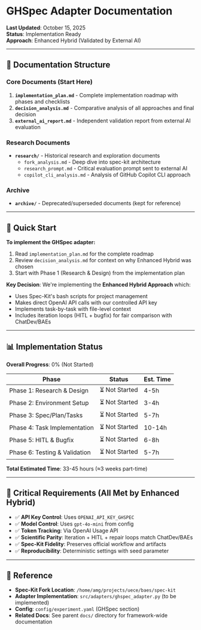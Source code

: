 # GHSpec Adapter Documentation

**Last Updated**: October 15, 2025  
**Status**: Implementation Ready  
**Approach**: Enhanced Hybrid (Validated by External AI)

---

## 📁 Documentation Structure

### Core Documents (Start Here)

1. **`implementation_plan.md`** - Complete implementation roadmap with phases and checklists
2. **`decision_analysis.md`** - Comparative analysis of all approaches and final decision
3. **`external_ai_report.md`** - Independent validation report from external AI evaluation

### Research Documents

- **`research/`** - Historical research and exploration documents
  - `fork_analysis.md` - Deep dive into spec-kit architecture
  - `research_prompt.md` - Critical evaluation prompt sent to external AI
  - `copilot_cli_analysis.md` - Analysis of GitHub Copilot CLI approach

### Archive

- **`archive/`** - Deprecated/superseded documents (kept for reference)

---

## 🎯 Quick Start

**To implement the GHSpec adapter:**

1. Read `implementation_plan.md` for the complete roadmap
2. Review `decision_analysis.md` for context on why Enhanced Hybrid was chosen
3. Start with Phase 1 (Research & Design) from the implementation plan

**Key Decision**: We're implementing the **Enhanced Hybrid Approach** which:
- Uses Spec-Kit's bash scripts for project management
- Makes direct OpenAI API calls with our controlled API key
- Implements task-by-task with file-level context
- Includes iteration loops (HITL + bugfix) for fair comparison with ChatDev/BAEs

---

## 📊 Implementation Status

**Overall Progress**: 0% (Not Started)

| Phase | Status | Est. Time |
|-------|--------|-----------|
| Phase 1: Research & Design | ⏳ Not Started | 4-5h |
| Phase 2: Environment Setup | ⏳ Not Started | 3-4h |
| Phase 3: Spec/Plan/Tasks | ⏳ Not Started | 5-7h |
| Phase 4: Task Implementation | ⏳ Not Started | 10-14h |
| Phase 5: HITL & Bugfix | ⏳ Not Started | 6-8h |
| Phase 6: Testing & Validation | ⏳ Not Started | 5-7h |

**Total Estimated Time**: 33-45 hours (≈3 weeks part-time)

---

## 🔑 Critical Requirements (All Met by Enhanced Hybrid)

- ✅ **API Key Control**: Uses `OPENAI_API_KEY_GHSPEC`
- ✅ **Model Control**: Uses `gpt-4o-mini` from config
- ✅ **Token Tracking**: Via OpenAI Usage API
- ✅ **Scientific Parity**: Iteration + HITL + repair loops match ChatDev/BAEs
- ✅ **Spec-Kit Fidelity**: Preserves official workflow and artifacts
- ✅ **Reproducibility**: Deterministic settings with seed parameter

---

## 📖 Reference

- **Spec-Kit Fork Location**: `/home/amg/projects/uece/baes/spec-kit`
- **Adapter Implementation**: `src/adapters/ghspec_adapter.py` (to be implemented)
- **Config**: `config/experiment.yaml` (GHSpec section)
- **Related Docs**: See parent `docs/` directory for framework-wide documentation
